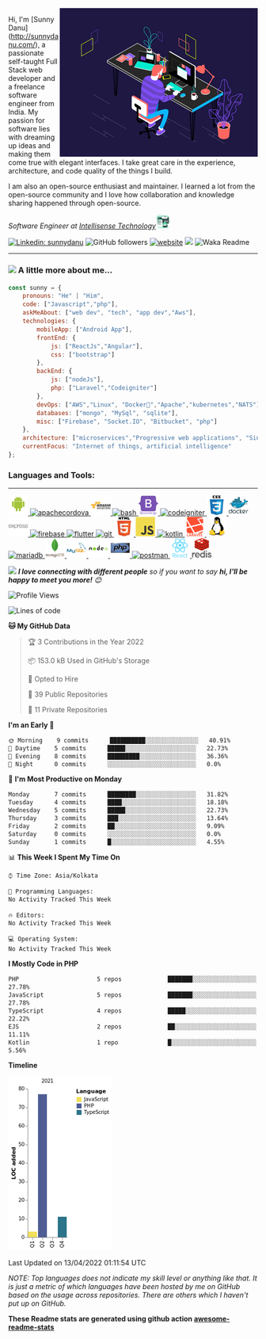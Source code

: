 <img align='right'  src="https://github.com/sunnydanu/sunnydanu/blob/681818085dbf784f97eb5d2d51a63554cad3b8d4/1623039293500.gif" width="400" >

Hi, I'm [Sunny Danu] (http://sunnydanu.com/), a passionate self-taught Full Stack web developer and a freelance software engineer from India. My passion for software lies with dreaming up ideas and making them come true with elegant interfaces. I take great care in the experience, architecture, and code quality of the things I build.

I am also an open-source enthusiast and maintainer. I learned a lot from the open-source community and I love how collaboration and knowledge sharing happened through open-source.

<p><em>Software Engineer at <a href="https://intellisensetechnology.ca/">Intellisense Technology</a><img src="https://raw.githubusercontent.com/sunnydanu/sunnydanu/master/banner.jpg" width="30"> 
</em></p>


[![Linkedin: sunnydanu](https://img.shields.io/badge/-sunnydanu-blue?style=flat-square&logo=Linkedin&logoColor=white&link=https://www.linkedin.com/in/sunnydanu/)](https://www.linkedin.com/in/sunnydanu/)
![GitHub followers](https://img.shields.io/github/followers/sunnydanu?label=Follow&style=social)
[![website](https://img.shields.io/badge/Website-46a2f1.svg?&style=flat-square&logo=Google-Chrome&logoColor=white&link=http://sunnydanu.com/)](http://sunnydanu.com/)
![](https://visitor-badge.glitch.me/badge?page_id=sunnydanu.sunnydanu)
![Waka Readme](https://github.com/sunnydanu/sunnydanu/actions/workflows/update-stats.yml/badge.svg)

<hr>

### <img src="https://media.giphy.com/media/VgCDAzcKvsR6OM0uWg/giphy.gif" width="50"> A little more about me...  

```javascript
const sunny = {
    pronouns: "He" | "Him",
    code: ["Javascript","php"],
    askMeAbout: ["web dev", "tech", "app dev","Aws"],
    technologies: {
        mobileApp: ["Android App"],
        frontEnd: {
            js: ["ReactJs","Angular"],
            css: ["bootstrap"]
        },
        backEnd: {
            js: ["nodeJs"],
            php: ["Laravel","Codeigniter"]
        },
        devOps: ["AWS","Linux", "Docker🐳","Apache","kubernetes","NATS"],
        databases: ["mongo", "MySql", "sqlite"],
        misc: ["Firebase", "Socket.IO", "Bitbucket", "php"]
    },
    architecture: ["microservices","Progressive web applications", "Single page applications"],
    currentFocus: "Internet of things, artificial intelligence"
};
```


<h3 align="left">Languages and Tools:</h3>
<hr>
<p align="left"> <a href="https://developer.android.com" target="_blank"> <img src="https://raw.githubusercontent.com/devicons/devicon/master/icons/android/android-original-wordmark.svg" alt="android" width="40" height="40"/> </a> <a href="https://cordova.apache.org/" target="_blank"> <img src="https://www.vectorlogo.zone/logos/apache_cordova/apache_cordova-icon.svg" alt="apachecordova" width="40" height="40"/> </a> <a href="https://aws.amazon.com" target="_blank"> <img src="https://raw.githubusercontent.com/devicons/devicon/master/icons/amazonwebservices/amazonwebservices-original-wordmark.svg" alt="aws" width="40" height="40"/> </a> <a href="https://www.gnu.org/software/bash/" target="_blank"> <img src="https://www.vectorlogo.zone/logos/gnu_bash/gnu_bash-icon.svg" alt="bash" width="40" height="40"/> </a> <a href="https://getbootstrap.com" target="_blank"> <img src="https://raw.githubusercontent.com/devicons/devicon/master/icons/bootstrap/bootstrap-plain-wordmark.svg" alt="bootstrap" width="40" height="40"/> </a> <a href="https://codeigniter.com" target="_blank"> <img src="https://cdn.worldvectorlogo.com/logos/codeigniter.svg" alt="codeigniter" width="40" height="40"/> </a> <a href="https://www.w3schools.com/css/" target="_blank"> <img src="https://raw.githubusercontent.com/devicons/devicon/master/icons/css3/css3-original-wordmark.svg" alt="css3" width="40" height="40"/> </a> <a href="https://www.docker.com/" target="_blank"> <img src="https://raw.githubusercontent.com/devicons/devicon/master/icons/docker/docker-original-wordmark.svg" alt="docker" width="40" height="40"/> </a> <a href="https://expressjs.com" target="_blank"> <img src="https://raw.githubusercontent.com/devicons/devicon/master/icons/express/express-original-wordmark.svg" alt="express" width="40" height="40"/> </a> <a href="https://firebase.google.com/" target="_blank"> <img src="https://www.vectorlogo.zone/logos/firebase/firebase-icon.svg" alt="firebase" width="40" height="40"/> </a> <a href="https://flutter.dev" target="_blank"> <img src="https://www.vectorlogo.zone/logos/flutterio/flutterio-icon.svg" alt="flutter" width="40" height="40"/> </a> <a href="https://git-scm.com/" target="_blank"> <img src="https://www.vectorlogo.zone/logos/git-scm/git-scm-icon.svg" alt="git" width="40" height="40"/> </a> <a href="https://www.w3.org/html/" target="_blank"> <img src="https://raw.githubusercontent.com/devicons/devicon/master/icons/html5/html5-original-wordmark.svg" alt="html5" width="40" height="40"/> </a> <a href="https://developer.mozilla.org/en-US/docs/Web/JavaScript" target="_blank"> <img src="https://raw.githubusercontent.com/devicons/devicon/master/icons/javascript/javascript-original.svg" alt="javascript" width="40" height="40"/> </a> <a href="https://kotlinlang.org" target="_blank"> <img src="https://www.vectorlogo.zone/logos/kotlinlang/kotlinlang-icon.svg" alt="kotlin" width="40" height="40"/> </a> <a href="https://laravel.com/" target="_blank"> <img src="https://raw.githubusercontent.com/devicons/devicon/master/icons/laravel/laravel-plain-wordmark.svg" alt="laravel" width="40" height="40"/> </a> <a href="https://www.linux.org/" target="_blank"> <img src="https://raw.githubusercontent.com/devicons/devicon/master/icons/linux/linux-original.svg" alt="linux" width="40" height="40"/> </a> <a href="https://mariadb.org/" target="_blank"> <img src="https://www.vectorlogo.zone/logos/mariadb/mariadb-icon.svg" alt="mariadb" width="40" height="40"/> </a> <a href="https://www.mongodb.com/" target="_blank"> <img src="https://raw.githubusercontent.com/devicons/devicon/master/icons/mongodb/mongodb-original-wordmark.svg" alt="mongodb" width="40" height="40"/> </a>   <a href="https://www.mysql.com/" target="_blank"> <img src="https://raw.githubusercontent.com/devicons/devicon/master/icons/mysql/mysql-original-wordmark.svg" alt="mysql" width="40" height="40"/> </a> <a href="https://nodejs.org" target="_blank"> <img src="https://raw.githubusercontent.com/devicons/devicon/master/icons/nodejs/nodejs-original-wordmark.svg" alt="nodejs" width="40" height="40"/> </a> <a href="https://www.php.net" target="_blank"> <img src="https://raw.githubusercontent.com/devicons/devicon/master/icons/php/php-original.svg" alt="php" width="40" height="40"/> </a> <a href="https://postman.com" target="_blank"> <img src="https://www.vectorlogo.zone/logos/getpostman/getpostman-icon.svg" alt="postman" width="40" height="40"/> </a> <a href="https://reactjs.org/" target="_blank"> <img src="https://raw.githubusercontent.com/devicons/devicon/master/icons/react/react-original-wordmark.svg" alt="react" width="40" height="40"/> </a> <a href="https://redis.io" target="_blank"> <img src="https://raw.githubusercontent.com/devicons/devicon/master/icons/redis/redis-original-wordmark.svg" alt="redis" width="40" height="40"/> </a>  </p>

<img src="https://media.giphy.com/media/LnQjpWaON8nhr21vNW/giphy.gif" width="60"> <em><b>I love connecting with different people</b> so if you want to say <b>hi, I'll be happy to meet you more!</b> 😊</em>


<!--START_SECTION:waka-->
![Profile Views](http://img.shields.io/badge/Profile%20Views-0-blue)

![Lines of code](https://img.shields.io/badge/From%20Hello%20World%20I%27ve%20Written-91%20lines%20of%20code-blue)

**🐱 My GitHub Data** 

> 🏆 3 Contributions in the Year 2022
 > 
> 📦 153.0 kB Used in GitHub's Storage 
 > 
> 💼 Opted to Hire
 > 
> 📜 39 Public Repositories 
 > 
> 🔑 11 Private Repositories  
 > 
**I'm an Early 🐤** 

```text
🌞 Morning    9 commits      ██████████░░░░░░░░░░░░░░░   40.91% 
🌆 Daytime    5 commits      █████░░░░░░░░░░░░░░░░░░░░   22.73% 
🌃 Evening    8 commits      █████████░░░░░░░░░░░░░░░░   36.36% 
🌙 Night      0 commits      ░░░░░░░░░░░░░░░░░░░░░░░░░   0.0%

```
📅 **I'm Most Productive on Monday** 

```text
Monday       7 commits      ████████░░░░░░░░░░░░░░░░░   31.82% 
Tuesday      4 commits      ████░░░░░░░░░░░░░░░░░░░░░   18.18% 
Wednesday    5 commits      █████░░░░░░░░░░░░░░░░░░░░   22.73% 
Thursday     3 commits      ███░░░░░░░░░░░░░░░░░░░░░░   13.64% 
Friday       2 commits      ██░░░░░░░░░░░░░░░░░░░░░░░   9.09% 
Saturday     0 commits      ░░░░░░░░░░░░░░░░░░░░░░░░░   0.0% 
Sunday       1 commits      █░░░░░░░░░░░░░░░░░░░░░░░░   4.55%

```


📊 **This Week I Spent My Time On** 

```text
⌚︎ Time Zone: Asia/Kolkata

💬 Programming Languages: 
No Activity Tracked This Week

🔥 Editors: 
No Activity Tracked This Week

💻 Operating System: 
No Activity Tracked This Week

```

**I Mostly Code in PHP** 

```text
PHP                      5 repos             ███████░░░░░░░░░░░░░░░░░░   27.78% 
JavaScript               5 repos             ███████░░░░░░░░░░░░░░░░░░   27.78% 
TypeScript               4 repos             █████░░░░░░░░░░░░░░░░░░░░   22.22% 
EJS                      2 repos             ██░░░░░░░░░░░░░░░░░░░░░░░   11.11% 
Kotlin                   1 repo              █░░░░░░░░░░░░░░░░░░░░░░░░   5.56%

```


**Timeline**

![Chart not found](https://raw.githubusercontent.com/sunnydanu/sunnydanu/master/charts/bar_graph.png) 


 Last Updated on 13/04/2022 01:11:54 UTC
<!--END_SECTION:waka-->

*NOTE: Top languages does not indicate my skill level or anything like that. It is just a metric of which languages have been hosted by me on GitHub based on the usage across repositories. There are others which I haven't put up on GitHub.*

</details>



**These Readme stats are generated using github action [awesome-readme-stats](https://github.com/sunnydanu/waka-readme-stats)**
